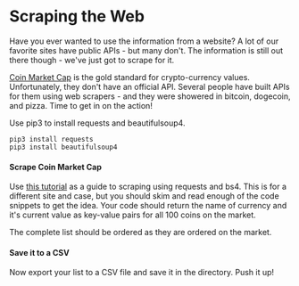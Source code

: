 Scraping the Web
================

Have you ever wanted to use the information from a website? A lot of our favorite sites have public APIs - but many don't. The information is still out there though - we've just got to scrape for it.

[Coin Market Cap](http://www.coinmarketcap.com) is the gold standard for crypto-currency values. Unfortunately, they don't have an official API. Several people have built APIs for them using web scrapers - and they were showered in bitcoin, dogecoin, and pizza. Time to get in on the action!

Use pip3 to install requests and beautifulsoup4.

```
pip3 install requests  
pip3 install beautifulsoup4
```

#### Scrape Coin Market Cap

Use [this tutorial](http://blog.miguelgrinberg.com/post/easy-web-scraping-with-python) as a guide to scraping using requests and bs4. This is for a different site and case, but you should skim and read enough of the code snippets to get the idea. Your code should return the name of currency and it's current value as key-value pairs for all 100 coins on the market.

The complete list should be ordered as they are ordered on the market.

#### Save it to a CSV

Now export your list to a CSV file and save it in the directory. Push it up!

